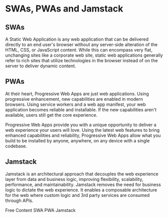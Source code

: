 # SWAs, PWAs and Jamstack
## SWAs
A Static Web Application is any web application that can be delivered directly to an end user's browser without any server-side alteration of the HTML, CSS, or JavaScript content. While this can encompass very flat, unchanging sites like a corporate web site, static web applications generally refer to rich sites that utilize technologies in the browser instead of on the server to deliver dynamic content.

## PWAs
At their heart, Progressive Web Apps are just web applications. Using progressive enhancement, new capabilities are enabled in modern browsers. Using service workers and a web app manifest, your web application becomes reliable and installable. If the new capabilities aren't available, users still get the core experience.

Progressive Web Apps provide you with a unique opportunity to deliver a web experience your users will love. Using the latest web features to bring enhanced capabilities and reliability, Progressive Web Apps allow what you build to be installed by anyone, anywhere, on any device with a single codebase.

## Jamstack
Jamstack is an architectural approach that decouples the web experience layer from data and business logic, improving flexibility, scalability, performance, and maintainability. 
Jamstack removes the need for business logic to dictate the web experience. It enables a composable architecture for the web where custom logic and 3rd party services are consumed through APIs.

<ResourceGroupTitle>Free Content</ResourceGroupTitle>
<BadgeLink colorScheme='blue' badgeText='Official Website' href='https://www.staticapps.org/'>SWA</BadgeLink>
<BadgeLink colorScheme='blue' badgeText='Official Website' href='https://web.dev/progressive-web-apps/'>PWA</BadgeLink>
<BadgeLink colorScheme='blue' badgeText='Official Website' href='https://jamstack.org/'>Jamstack</BadgeLink>
